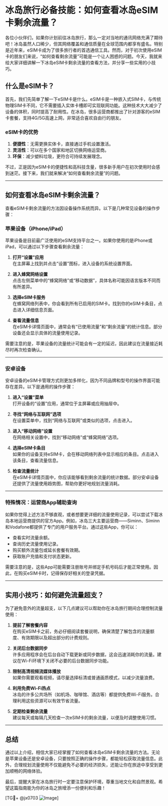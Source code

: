 # 冰岛旅行必备技能：如何查看冰岛eSIM卡剩余流量？

各位小伙伴们，如果你计划前往冰岛旅行，那么一定对当地的通讯网络充满了期待吧！冰岛虽然人口稀少，但其网络覆盖和通信质量在全球范围内都享有盛名。特别是近年来，eSIM卡成为了很多旅行者的首选通信工具。然而，对于初次使用eSIM卡的朋友们来说，“如何查看剩余流量”可能是一个让人困惑的问题。今天，我就来给大家详细讲解一下冰岛eSIM卡剩余流量的查看方法，并分享一些实用的小技巧。

## 什么是eSIM卡？

首先，我们先简单了解一下eSIM卡是什么。eSIM卡是一种嵌入式SIM卡，与传统物理SIM卡不同，它不需要插入实体卡槽即可实现联网功能。这种技术大大减少了设备的体积，同时提高了耐用性。在冰岛，很多运营商都推出了针对游客的eSIM卡套餐，支持4G/5G高速上网，非常适合喜欢自由行的朋友。

### eSIM卡的优势

1. **便捷性**：无需更换实体卡，直接通过手机设置激活。
2. **灵活性**：可以在多个国家和地区切换网络运营商。
3. **环保**：减少塑料垃圾，更符合可持续发展理念。

不过，正是因为eSIM卡的便捷性和高科技含量，很多新手用户在初次使用时会感到迷茫。接下来，我们就来解决“如何查看剩余流量”的问题。

---

## 如何查看冰岛eSIM卡剩余流量？

查看eSIM卡剩余流量的方法因设备操作系统而异。以下是几种常见设备的操作步骤：

### 苹果设备（iPhone/iPad）

苹果设备是目前最广泛使用的eSIM支持平台之一。如果你使用的是iPhone或iPad，可以通过以下步骤查看剩余流量：

1. **打开“设置”应用**  
   在主屏幕上找到并点击“设置”图标，进入设备的系统设置界面。

2. **进入蜂窝网络设置**  
   点击左侧菜单中的“蜂窝网络”或“移动数据”，具体名称可能因语言版本不同而有所差异。

3. **选择eSIM卡服务**  
   在蜂窝网络列表中，你会看到所有已启用的SIM卡。找到你的eSIM卡条目，点击进入详细信息页面。

4. **查看流量信息**  
   在eSIM卡详情页面中，通常会有“已使用流量”和“剩余流量”的统计信息。部分设备还会显示具体的流量使用记录。

需要注意的是，苹果设备的流量统计可能会有一定的延迟，因此建议在流量接近耗尽时再次检查确认。

---

### 安卓设备

安卓设备的eSIM卡管理方式则更加多样化，因为不同品牌和型号的操作界面可能存在差异。以下是通用的操作步骤：

1. **进入“设置”菜单**  
   打开设备的“设置”应用，通常位于主屏幕或应用抽屉中。

2. **寻找“网络与互联网”选项**  
   在设置菜单中，找到“网络与互联网”或类似的选项，点击进入。

3. **进入“移动网络”设置**  
   在网络相关设置中，找到“移动网络”或“蜂窝网络”选项。

4. **选择eSIM卡条目**  
   如果你的设备支持eSIM卡，会在移动网络列表中显示相应的条目。点击进入该条目，查看流量信息。

5. **检查流量统计**  
   在eSIM卡详情页面中，你应该能够看到剩余流量的统计数据。部分安卓设备还提供了流量使用趋势图，帮助你更好地规划流量消耗。

---

### 特殊情况：运营商App辅助查询

如果你觉得上述方法不够直观，或者想要更详细的流量使用记录，可以尝试下载冰岛本地运营商提供的官方App。例如，冰岛三大主要运营商——Siminn、Síminn和Vodafone都提供了专门的用户服务平台。通过这些App，你可以：

- 查看实时流量余额。
- 查询历史流量使用记录。
- 购买额外流量包或延长套餐有效期。
- 获取账户充值和支付状态更新。

需要注意的是，这些App可能需要注册账号并绑定手机号码后才能正常使用。因此，在购买eSIM卡时，记得保存好相关的登录凭据。

---

## 实用小技巧：如何避免流量超支？

为了避免意外的流量超支，以下几点建议可以帮助你在冰岛旅行期间合理控制流量使用：

1. **提前了解套餐内容**  
   在购买eSIM卡之前，务必仔细阅读套餐说明，确保清楚了解包含的流量额度、有效期限以及超出部分的计费规则。

2. **关闭后台数据同步**  
   许多应用程序会在后台自动下载更新或同步数据，这会迅速消耗你的流量。建议在Wi-Fi环境下关闭不必要的后台数据同步功能。

3. **限制高清视频流媒体播放**  
   如果你需要观看视频，请尽量选择标清或普通画质模式，以减少流量浪费。

4. **利用免费Wi-Fi热点**  
   冰岛的许多公共场所（如机场、咖啡馆、酒店等）都提供免费Wi-Fi服务。合理利用这些资源可以有效节省流量。

5. **定期检查剩余流量**  
   建议每天或每隔几天检查一次eSIM卡的剩余流量，以便及时调整使用习惯。

---

## 总结

通过以上介绍，相信大家已经掌握了如何查看冰岛eSIM卡剩余流量的方法。无论是苹果设备还是安卓设备，只要按照正确的操作步骤，都能轻松获取流量信息。此外，合理规划流量使用不仅能避免不必要的经济损失，还能让你在旅途中享受到更加顺畅的网络体验。

最后，提醒大家在冰岛旅行时一定要注意保护环境，尊重当地文化和自然景观。希望这篇指南能为你的冰岛之旅增添一份便利和乐趣！

[TG💪+ @jx0703 ![Image](https://github.com/user-attachments/assets/dbca1d08-cadb-493c-b0ec-ad6f7a83f270)]